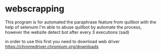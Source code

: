 # webscrapping

This program is for automated the paraphrase feature from quillbot 
with the help of selenuim I'm able to abuse quillbot by automate the process, however the website detect bot after every 3 executions (sad)

in order to use this first you need to download web driver
https://chromedriver.chromium.org/downloads
